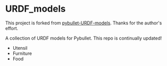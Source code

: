 # URDF_models

This project is forked from [pybullet-URDF-models](https://github.com/ChenEating716/pybullet-URDF-models). Thanks for the author's effort.

A collection of URDF models for Pybullet. This repo is continually updated!
- Utensil
- Furniture
- Food

